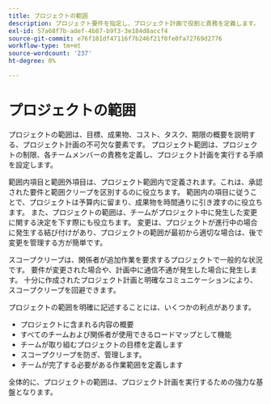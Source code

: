 ```yaml
---
title: プロジェクトの範囲
description: プロジェクト要件を指定し、プロジェクト計画で役割と責務を定義します。
exl-id: 57a68f7b-adef-4b87-b9f3-3e184d8accf4
source-git-commit: e76f101df47116f7b246f21f0fe0fa72769d2776
workflow-type: tm+mt
source-wordcount: '237'
ht-degree: 0%

---
```


# プロジェクトの範囲

プロジェクトの範囲は、目標、成果物、コスト、タスク、期限の概要を説明する、プロジェクト計画の不可欠な要素です。 プロジェクト範囲は、プロジェクトの制限、各チームメンバーの責務を定義し、プロジェクト計画を実行する手順を設定します。

範囲内項目と範囲外項目は、プロジェクト範囲内で定義されます。これは、承認された要件と範囲クリープを区別するのに役立ちます。 範囲内の項目に従うことで、プロジェクトは予算内に留まり、成果物を時間通りに引き渡すのに役立ちます。 また、プロジェクトの範囲は、チームがプロジェクト中に発生した変更に関する決定を下す際にも役立ちます。 変更は、プロジェクトが進行中の場合に発生する結び付けがあり、プロジェクトの範囲が最初から適切な場合は、後で変更を管理する方が簡単です。

スコープクリープは、関係者が追加作業を要求するプロジェクトで一般的な状況です。 要件が変更された場合や、計画中に通信不通が発生した場合に発生します。 十分に作成されたプロジェクト計画と明確なコミュニケーションにより、スコープクリープを回避できます。

プロジェクトの範囲を明確に記述することには、いくつかの利点があります。

- プロジェクトに含まれる内容の概要
- すべてのチームおよび関係者が使用できるロードマップとして機能
- チームが取り組むプロジェクトの目標を定義します
- スコープクリープを防ぎ、管理します。
- チームが完了する必要がある作業範囲を定義します

全体的に、プロジェクトの範囲は、プロジェクト計画を実行するための強力な基盤となります。
